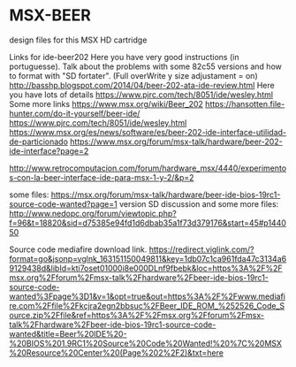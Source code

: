 # MSX-BEER
design files for this MSX HD cartridge


Links for ide-beer202
Here you have very good instructions (in portuguesse). Talk about the problems with some 82c55 versions and how to format with "SD fortater".
(Full overWrite y size adjustament = on)
http://basshp.blogspot.com/2014/04/beer-202-ata-ide-review.html
Here you have lots of details
https://www.pjrc.com/tech/8051/ide/wesley.html
Some more links
https://www.msx.org/wiki/Beer_202
https://hansotten.file-hunter.com/do-it-yourself/beer-ide/
https://www.pjrc.com/tech/8051/ide/wesley.html
https://www.msx.org/es/news/software/es/beer-202-ide-interface-utilidad-de-particionado
https://www.msx.org/forum/msx-talk/hardware/beer-202-ide-interface?page=2

http://www.retrocomputacion.com/forum/hardware_msx/4440/experimentos-con-la-beer-interface-ide-para-msx-1-y-2/&p=2

some files:
https://msx.org/forum/msx-talk/hardware/beer-ide-bios-19rc1-source-code-wanted?page=1
version SD discussion and some more files:
http://www.nedopc.org/forum/viewtopic.php?f=96&t=18820&sid=d75385e94fd1d6dbab35a1f73d379176&start=45#p144050

Source code mediafire download link.
https://redirect.viglink.com/?format=go&jsonp=vglnk_163151150049811&key=1db07c1ca961fda47c3134a69129438d&libId=kti7oset01000i8e000DLnf9fbebk&loc=https%3A%2F%2Fmsx.org%2Fforum%2Fmsx-talk%2Fhardware%2Fbeer-ide-bios-19rc1-source-code-wanted%3Fpage%3D1&v=1&opt=true&out=https%3A%2F%2Fwww.mediafire.com%2Ffile%2Fkcjra2egn2bbsuc%2FBeer_IDE_ROM_%252526_Code_Source.zip%2Ffile&ref=https%3A%2F%2Fmsx.org%2Fforum%2Fmsx-talk%2Fhardware%2Fbeer-ide-bios-19rc1-source-code-wanted&title=Beer%20IDE%20-%20BIOS%201.9RC1%20Source%20Code%20Wanted!%20%7C%20MSX%20Resource%20Center%20(Page%202%2F2)&txt=here
